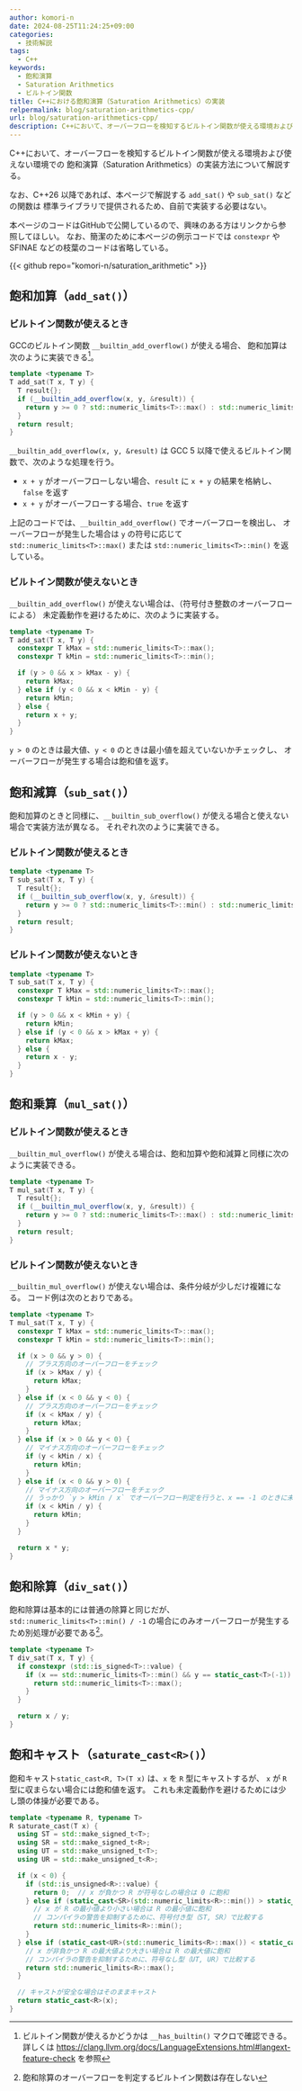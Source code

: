 ```yaml
---
author: komori-n
date: 2024-08-25T11:24:25+09:00
categories:
  - 技術解説
tags:
  - C++
keywords:
  - 飽和演算
  - Saturation Arithmetics
  - ビルトイン関数
title: C++における飽和演算（Saturation Arithmetics）の実装
relpermalink: blog/saturation-arithmetics-cpp/
url: blog/saturation-arithmetics-cpp/
description: C++において、オーバーフローを検知するビルトイン関数が使える環境および使えない環境での飽和演算（Saturation Arithmetics）の実装方法について解説する。
---
```


C++において、オーバーフローを検知するビルトイン関数が使える環境および使えない環境での
飽和演算（Saturation Arithmetics）の実装方法について解説する。

なお、C++26 以降であれば、本ページで解説する `add_sat()` や `sub_sat()` などの関数は
標準ライブラリで提供されるため、自前で実装する必要はない。

本ページのコードはGitHubで公開しているので、興味のある方はリンクから参照してほしい。
なお、簡潔のために本ページの例示コードでは `constexpr` や SFINAE などの枝葉のコードは省略している。

{{< github repo="komori-n/saturation_arithmetic" >}}

## 飽和加算（`add_sat()`）

### ビルトイン関数が使えるとき

GCCのビルトイン関数 `__builtin_add_overflow()` が使える場合、
飽和加算は次のように実装できる[^builtin]。

[^builtin]: ビルトイン関数が使えるかどうかは `__has_builtin()` マクロで確認できる。詳しくは <https://clang.llvm.org/docs/LanguageExtensions.html#langext-feature-check> を参照

```cpp
template <typename T>
T add_sat(T x, T y) {
  T result{};
  if (__builtin_add_overflow(x, y, &result)) {
    return y >= 0 ? std::numeric_limits<T>::max() : std::numeric_limits<T>::min();
  }
  return result;
}
```

`__builtin_add_overflow(x, y, &result)` は GCC 5 以降で使えるビルトイン関数で、次のような処理を行う。

- `x + y` がオーバーフローしない場合、`result` に `x + y` の結果を格納し、`false` を返す
- `x + y` がオーバーフローする場合、`true` を返す

上記のコードでは、`__builtin_add_overflow()` でオーバーフローを検出し、
オーバーフローが発生した場合は `y` の符号に応じて `std::numeric_limits<T>::max()` または `std::numeric_limits<T>::min()` を返している。

### ビルトイン関数が使えないとき

`__builtin_add_overflow()` が使えない場合は、（符号付き整数のオーバーフローによる）
未定義動作を避けるために、次のように実装する。

```cpp
template <typename T>
T add_sat(T x, T y) {
  constexpr T kMax = std::numeric_limits<T>::max();
  constexpr T kMin = std::numeric_limits<T>::min();

  if (y > 0 && x > kMax - y) {
    return kMax;
  } else if (y < 0 && x < kMin - y) {
    return kMin;
  } else {
    return x + y;
  }
}
```

`y > 0` のときは最大値、`y < 0` のときは最小値を超えていないかチェックし、
オーバーフローが発生する場合は飽和値を返す。

## 飽和減算（`sub_sat()`）

飽和加算のときと同様に、`__builtin_sub_overflow()` が使える場合と使えない場合で実装方法が異なる。
それぞれ次のように実装できる。

### ビルトイン関数が使えるとき

```cpp
template <typename T>
T sub_sat(T x, T y) {
  T result{};
  if (__builtin_sub_overflow(x, y, &result)) {
    return y >= 0 ? std::numeric_limits<T>::min() : std::numeric_limits<T>::max();
  }
  return result;
}
```

### ビルトイン関数が使えないとき

```cpp
template <typename T>
T sub_sat(T x, T y) {
  constexpr T kMax = std::numeric_limits<T>::max();
  constexpr T kMin = std::numeric_limits<T>::min();

  if (y > 0 && x < kMin + y) {
    return kMin;
  } else if (y < 0 && x > kMax + y) {
    return kMax;
  } else {
    return x - y;
  }
}
```

## 飽和乗算（`mul_sat()`）

### ビルトイン関数が使えるとき

`__builtin_mul_overflow()` が使える場合は、飽和加算や飽和減算と同様に次のように実装できる。

```cpp
template <typename T>
T mul_sat(T x, T y) {
  T result{};
  if (__builtin_mul_overflow(x, y, &result)) {
    return y >= 0 ? std::numeric_limits<T>::max() : std::numeric_limits<T>::min();
  }
  return result;
}
```

### ビルトイン関数が使えないとき

`__builtin_mul_overflow()` が使えない場合は、条件分岐が少しだけ複雑になる。
コード例は次のとおりである。

```cpp
template <typename T>
T mul_sat(T x, T y) {
  constexpr T kMax = std::numeric_limits<T>::max();
  constexpr T kMin = std::numeric_limits<T>::min();

  if (x > 0 && y > 0) {
    // プラス方向のオーバーフローをチェック
    if (x > kMax / y) {
      return kMax;
    }
  } else if (x < 0 && y < 0) {
    // プラス方向のオーバーフローをチェック
    if (x < kMax / y) {
      return kMax;
    }
  } else if (x > 0 && y < 0) {
    // マイナス方向のオーバーフローをチェック
    if (y < kMin / x) {
      return kMin;
    }
  } else if (x < 0 && y > 0) {
    // マイナス方向のオーバーフローをチェック
    // うっかり `y > kMin / x` でオーバーフロー判定を行うと、x == -1 のときに未定義動作が発生する
    if (x < kMin / y) {
      return kMin;
    }
  }

  return x * y;
}
```

## 飽和除算（`div_sat()`）

飽和除算は基本的には普通の除算と同じだが、
`std::numeric_limits<T>::min() / -1` の場合にのみオーバーフローが発生するため別処理が必要である[^div]。

[^div]: 飽和除算のオーバーフローを判定するビルトイン関数は存在しない

```cpp
template <typename T>
T div_sat(T x, T y) {
  if constexpr (std::is_signed<T>::value) {
    if (x == std::numeric_limits<T>::min() && y == static_cast<T>(-1)) {
      return std::numeric_limits<T>::max();
    }
  }

  return x / y;
}
```

## 飽和キャスト（`saturate_cast<R>()`）

飽和キャスト`static_cast<R, T>(T x)` は、`x` を `R` 型にキャストするが、
`x` が `R` 型に収まらない場合には飽和値を返す。
これも未定義動作を避けるためには少し頭の体操が必要である。

```cpp
template <typename R, typename T>
R saturate_cast(T x) {
  using ST = std::make_signed_t<T>;
  using SR = std::make_signed_t<R>;
  using UT = std::make_unsigned_t<T>;
  using UR = std::make_unsigned_t<R>;

  if (x < 0) {
    if (std::is_unsigned<R>::value) {
      return 0;  // x が負かつ R が符号なしの場合は 0 に飽和
    } else if (static_cast<SR>(std::numeric_limits<R>::min()) > static_cast<ST>(x)) {
      // x が R の最小値より小さい場合は R の最小値に飽和
      // コンパイラの警告を抑制するために、符号付き型（ST, SR）で比較する
      return std::numeric_limits<R>::min();
    }
  } else if (static_cast<UR>(std::numeric_limits<R>::max()) < static_cast<UT>(x)) {
    // x が非負かつ R の最大値より大きい場合は R の最大値に飽和
    // コンパイラの警告を抑制するために、符号なし型（UT, UR）で比較する
    return std::numeric_limits<R>::max();
  }

  // キャストが安全な場合はそのままキャスト
  return static_cast<R>(x);
}
```
